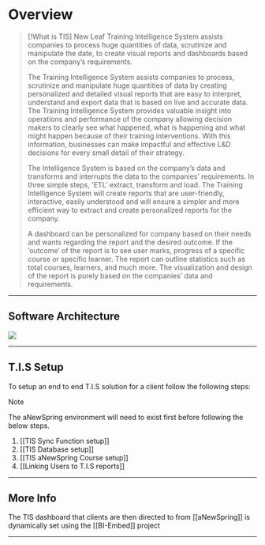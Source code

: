 # Overview

>[!What is TIS]
>New Leaf Training Intelligence System assists companies to process huge quantities of data, scrutinize and manipulate the date, to create visual reports and dashboards based on the company’s requirements.
>
>The Training Intelligence System assists companies to process, scrutinize and manipulate huge quantities of data by creating personalized and detailed visual reports that are easy to interpret, understand and export data that is based on live and accurate data. The Training Intelligence System provides valuable insight into operations and performance of the company allowing decision makers to clearly see what happened, what is happening and what might happen because of their training interventions. With this information, businesses can make impactful and effective L&D decisions for every small detail of their strategy. 
>
>The Intelligence System is based on the company’s data and transforms and interrupts the data to the companies’ requirements. In three simple steps, 'ETL’ extract, transform and load. The Training Intelligence System will create reports that are user-friendly, interactive, easily understood and will ensure a simpler and more efficient way to extract and create personalized reports for the company. 
>
>A dashboard can be personalized for company based on their needs and wants regarding the report and the desired outcome. If the ‘outcome’ of the report is to see user marks, progress of a specific course or specific learner. The report can outline statistics such as total courses, learners, and much more. The visualization and design of the report is purely based on the companies’ data and requirements.

---
## **Software Architecture** 
![](https://lh7-us.googleusercontent.com/nA2cXIsh-r0IwiHQCvGs7lZrRruekagQFjjDAOslUVDg5ECsPBWprOY9hxKzW-oLp7jH1N7YYN1PosTqC_6sI8GGryburLNfyG0dW-Iayvy27yn9fK56nSOEG9uSuEIWbO65siE3LwOH9P2dSe-a3w)

---
## **T.I.S Setup**
To setup an end to end T.I.S solution for a client follow the following steps:

>[!Note]
>The aNewSpring environment will need to exist first before following the below steps.

1. [[TIS Sync Function setup]]
2. [[TIS Database setup]]
3. [[TIS aNewSpring Course setup]]
4. [[Linking Users to T.I.S reports]]

---
## **More Info**
The TIS dashboard that clients are then directed to from [[aNewSpring]] is dynamically set using the [[BI-Embed]] project
 
---
